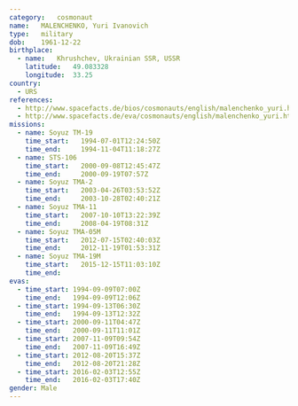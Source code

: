 ```yaml
---
category:	cosmonaut
name:	MALENCHENKO, Yuri Ivanovich 
type:	military
dob:	1961-12-22
birthplace:
  - name:	Khrushchev, Ukrainian SSR, USSR
    latitude:	49.083328
    longitude:	33.25
country:
  - URS
references:
  - http://www.spacefacts.de/bios/cosmonauts/english/malenchenko_yuri.htm
  - http://www.spacefacts.de/eva/cosmonauts/english/malenchenko_yuri.htm
missions:
  - name: Soyuz TM-19
    time_start:   1994-07-01T12:24:50Z
    time_end:     1994-11-04T11:18:27Z
  - name: STS-106
    time_start:   2000-09-08T12:45:47Z
    time_end:     2000-09-19T07:57Z
  - name: Soyuz TMA-2
    time_start:   2003-04-26T03:53:52Z
    time_end:     2003-10-28T02:40:21Z
  - name: Soyuz TMA-11
    time_start:   2007-10-10T13:22:39Z
    time_end:     2008-04-19T08:31Z
  - name: Soyuz TMA-05M
    time_start:   2012-07-15T02:40:03Z
    time_end:     2012-11-19T01:53:31Z
  - name: Soyuz TMA-19M
    time_start:   2015-12-15T11:03:10Z
    time_end:
evas:
  - time_start: 1994-09-09T07:00Z
    time_end:   1994-09-09T12:06Z
  - time_start: 1994-09-13T06:30Z
    time_end:   1994-09-13T12:32Z
  - time_start: 2000-09-11T04:47Z
    time_end:   2000-09-11T11:01Z
  - time_start: 2007-11-09T09:54Z
    time_end:   2007-11-09T16:49Z
  - time_start: 2012-08-20T15:37Z
    time_end:   2012-08-20T21:28Z
  - time_start: 2016-02-03T12:55Z
    time_end:   2016-02-03T17:40Z
gender:	Male
---
```

